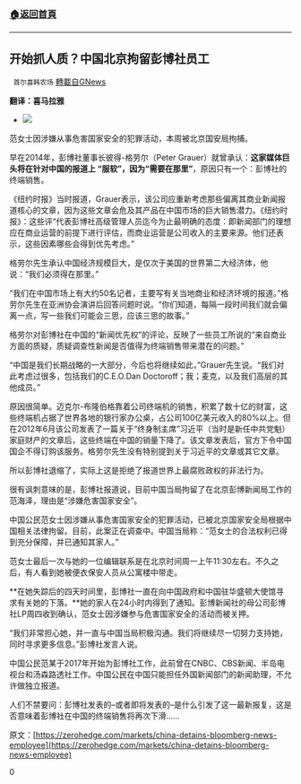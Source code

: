 ###  [:house:返回首頁](https://github.com/ourhimalayas/txt)
---

## 开始抓人质？中国北京拘留彭博社员工
` 首尔喜韩农场` [轉載自GNews](https://gnews.org/zh-hans/641655/)

**翻译：喜马拉雅**

- ![]()![](https://gnews.org/wp-content/uploads/2020/12/haze-fan.jpg)


范女士因涉嫌从事危害国家安全的犯罪活动，本周被北京国安局拘捕。

早在2014年，彭博社董事长彼得-格劳尔（Peter Grauer）就曾承认：**这家媒体巨头将在针对中国的报道上 “服软”，因为“需要在那里”**，原因只有一个：彭博社的终端销售。

《纽约时报》当时报道，Grauer表示，该公司应重新考虑那些偏离其商业新闻报道核心的文章，因为这些文章会危及其产品在中国市场的巨大销售潜力。《纽约时报》：这些评“代表彭博社高级管理人员迄今为止最明确的态度：即新闻部门的理想应在商业运营的前提下进行评估，而商业运营是公司收入的主要来源。他们还表示，这些因素哪些会得到优先考虑。”

格劳尔先生承认中国经济规模巨大，是仅次于美国的世界第二大经济体，他说：“我们必须得在那里。”

“我们在中国市场上有大约50名记者，主要写有关当地商业和经济环境的报道。”格劳尔先生在亚洲协会演讲后回答问题时说。“你们知道，每隔一段时间我们就会偏离一点，写一些我们可能会三思，应该三思的故事。”

格劳尔对彭博社在中国的“新闻优先权”的评论，反映了一些员工所说的“来自商业方面的质疑，质疑调查性新闻是否值得为终端销售带来潜在的问题。”

“中国是我们长期战略的一大部分，今后也将继续如此，”Grauer先生说。“我们对此考虑过很多，包括我们的C.E.O.Dan Doctoroff；我；麦克，以及我们高层的其他成员。”

原因很简单。迈克尔-布隆伯格靠着公司终端机的销售，积累了数十亿的财富，这些终端机占据了世界各地的银行家办公桌，占公司100亿美元收入的80%以上。但在2012年6月该公司发表了一篇关于“终身制主席”习近平（当时是新任中共党魁）家庭财产的文章后，这些终端在中国的销量下降了。该文章发表后，官方下令中国国企不得订购该服务。格劳尔先生没有特别提到关于习近平的文章或其它文章。

所以彭博社退缩了，实际上这是拒绝了报道世界上最腐败政权的非法行为。

很有讽刺意味的是，彭博社报道说，目前中国当局拘留了在北京彭博新闻局工作的范海泽，理由是“涉嫌危害国家安全”。

中国公民范女士因涉嫌从事危害国家安全的犯罪活动，已被北京国家安全局根据中国相关法律拘留。目前，此案正在调查中。中国当局称：“范女士的合法权利已得到充分保障，并已通知其家人。”

范女士最后一次与她的一位编辑联系是在北京时间周一上午11:30左右。不久之后，有人看到她被便衣保安人员从公寓楼中带走。

**在她失踪后的四天时间里，彭博社一直在向中国政府和中国驻华盛顿大使馆寻求有关她的下落。**她的家人在24小时内得到了通知。彭博新闻社的母公司彭博社LP周四收到确认，范女士因涉嫌参与危害国家安全的活动而被关押。

“我们非常担心她，并一直与中国当局积极沟通。我们将继续尽一切努力支持她，同时寻求更多信息。”彭博社发言人说。

中国公民范某于2017年开始为彭博社工作，此前曾在CNBC、CBS新闻、半岛电视台和汤森路透社工作。中国公民在中国只能担任外国新闻部门的新闻助理，不允许做独立报道。

人们不禁要问：彭博社发表的–或者即将发表的–是什么引发了这一最新报复，这是否意味着彭博社在中国的终端销售将再次下滑……

原文：[https://zerohedge.com/markets/china-detains-bloomberg-news-employee](https://zerohedge.com/markets/china-detains-bloomberg-news-employee)

0
